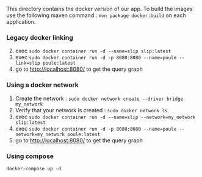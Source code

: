 This directory contains the docker version of our app.
To build the images use the following maven command : `mvn package docker:build` on each application.

### Legacy docker linking
2. exec `sudo docker container run -d --name=slip slip:latest`
3. exec `sudo docker container run -d -p 8080:8080 --name=poule --link=slip poule:latest`
4. go to [http://localhost:8080/]() to get the query graph

### Using a docker network
1. Create the network : `sudo docker network create --driver bridge my_network`
2. Verify that your network is created : `sudo docker network ls`
3. exec `sudo docker container run -d --name=slip --network=my_network slip:latest`
4. exec `sudo docker container run -d -p 8080:8080 --name=poule --network=my_network poule:latest`
5. go to [http://localhost:8080/]() to get the query graph

### Using compose
`docker-compose up -d`
